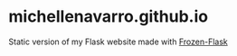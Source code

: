 # michellenavarro.github.io

Static version of my Flask website made with [Frozen-Flask](http://pythonhosted.org/Frozen-Flask/)
